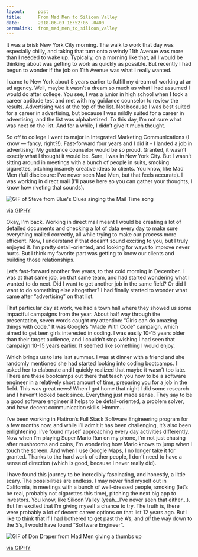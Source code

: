 ```yaml
---
layout:     post
title:      From Mad Men to Silicon Valley
date:       2018-06-03 16:52:05 -0400
permalink:  from_mad_men_to_silicon_valley
---
```



It was a brisk New York City morning. The walk to work that day was especially chilly, and taking that turn onto a windy 11th Avenue was more than I needed to wake up. Typically, on a morning like that, all I would be thinking about was getting to work as quickly as possible. But recently I had begun to wonder if the job on 11th Avenue was what I really wanted.

I came to New York about 5 years earlier to fulfill my dream of working at an ad agency. Well, maybe it wasn’t a dream so much as what I had assumed I would do after college. You see, I was a junior in high school when I took a career aptitude test and met with my guidance counselor to review the results. Advertising was at the top of the list. Not because I was best suited for a career in advertising, but because I was mildly suited for a career in advertising, and the list was alphabetized. To this day, I’m not sure what was next on the list. And for a while, I didn’t give it much thought.

So off to college I went to major in Integrated Marketing Communications (I know — fancy, right?!). Fast-forward four years and I did it - I landed a job in advertising! My guidance counselor would be so proud. Granted, it wasn’t exactly what I thought it would be. Sure, I was in New York City. But I wasn’t sitting around in meetings with a bunch of people in suits, smoking cigarettes, pitching insanely creative ideas to clients. You know, like Mad Men (full disclosure: I’ve never seen Mad Men, but that feels accurate). I was working in direct mail (I'll pause here so you can gather your thoughts, I know how riveting that sounds).

<div class="blog-gif">
  <img src="https://media.giphy.com/media/jGA9FxogzpaJa/giphy.gif" alt="GIF of Steve from Blue's Clues singing the Mail Time song" />
  <p class="blog-giphy-link"><a target="_blank" rel="noopener noreferrer" href="https://giphy.com/gifs/mail-jGA9FxogzpaJa">via GIPHY</a></p>
</div>

Okay, I'm back. Working in direct mail meant I would be creating a lot of detailed documents and checking a lot of data every day to make sure everything mailed correctly, all while trying to make our process more efficient. Now, I understand if that doesn’t sound exciting to you, but I truly enjoyed it. I’m pretty detail-oriented, and looking for ways to improve never hurts. But I think my favorite part was getting to know our clients and building those relationships.

Let’s fast-forward another five years, to that cold morning in December. I was at that same job, on that same team, and had started wondering what I wanted to do next. Did I want to get another job in the same field? Or did I want to do something else altogether? I had finally started to wonder what came after “advertising” on that list.

That particular day at work, we had a town hall where they showed us some impactful campaigns from the year. About half way through the presentation, seven words caught my attention: “Girls can do amazing things with code.” It was Google’s “Made With Code” campaign, which aimed to get teen girls interested in coding. I was easily 10-15 years older than their target audience, and I couldn’t stop wishing I had seen that campaign 10-15 years earlier. It seemed like something I would enjoy.

Which brings us to late last summer. I was at dinner with a friend and she randomly mentioned she had started looking into coding bootcamps. I asked her to elaborate and I quickly realized that maybe it wasn’t too late. There are these bootcamps out there that teach you how to be a software engineer in a relatively short amount of time, preparing you for a job in the field. This was great news! When I got home that night I did some research and I haven’t looked back since. Everything just made sense. They say to be a good software engineer it helps to be detail-oriented, a problem solver, and have decent communication skills. Hmmm…

I’ve been working in Flatiron’s Full Stack Software Engineering program for a few months now, and while I’ll admit it has been challenging, it’s also been enlightening. I’ve found myself approaching every day activities differently. Now when I’m playing Super Mario Run on my phone, I’m not just chasing after mushrooms and coins, I’m wondering how Mario knows to jump when I touch the screen. And when I use Google Maps, I no longer take it for granted. Thanks to the hard work of other people, I don’t need to have a sense of direction (which is good, because I never really did).

I have found this journey to be incredibly fascinating, and honestly, a little scary. The possibilities are endless. I may never find myself out in California, in meetings with a bunch of well-dressed people, smoking (let’s be real, probably not cigarettes this time), pitching the next big app to investors. You know, like Silicon Valley (yeah…I’ve never seen that either…). But I’m excited that I’m giving myself a chance to try. The truth is, there were probably a lot of decent career options on that list 12 years ago. But I like to think that if I had bothered to get past the A’s, and *all* the way down to the S’s, I would have found “Software Engineer”.

<div class="blog-gif">
  <img src="https://media.giphy.com/media/13HL8Coc9aK4IU/giphy.gif" alt="GIF of Don Draper from Mad Men giving a thumbs up" />
  <p class="blog-giphy-link"><a target="_blank" rel="noopener noreferrer" href="https://giphy.com/gifs/mad-men-jon-hamm-don-draper-13HL8Coc9aK4IU">via GIPHY</a></p>
</div>
